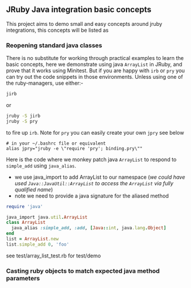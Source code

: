 ## JRuby Java integration basic concepts

This project aims to demo small and easy concepts around jruby integrations, this concepts will be listed as

### Reopening standard java classes

There is no substitute for working through practical examples to learn the basic concepts, here we demonstrate using java `ArrayList` in JRuby, and prove that it works using Minitest. But if you are happy with `irb` or `pry` you can try out the code snippets in those environments. Unless using one of the ruby-managers, use either:-
```bash
jirb
```
or
```bash
jruby -S jirb
jruby -S pry
```
to fire up `irb`. Note for `pry` you can easily create your own `jpry` see below
```
# in your ~/.bashrc file or equivalent
alias jpry="jruby -e \"require 'pry'; binding.pry\""
```

Here is the code where we monkey patch java `ArrayList` to respond to `simple_add` using `java_alias`.

* we use java_import to add ArrayList to our namespace (_we could have used `Java::JavaUtil::ArrayList` to access the `ArrayList` via fully qualified name_)
* note we need to provide a java signature for the aliased method
```ruby
require 'java'

java_import java.util.ArrayList
class ArrayList
  java_alias :simple_add, :add, [Java::int, java.lang.Object]
end
list = ArrayList.new
list.simple_add 0, 'foo'
```
see test/array_list_test.rb for test/demo

### Casting ruby objects to match expected java method parameters
